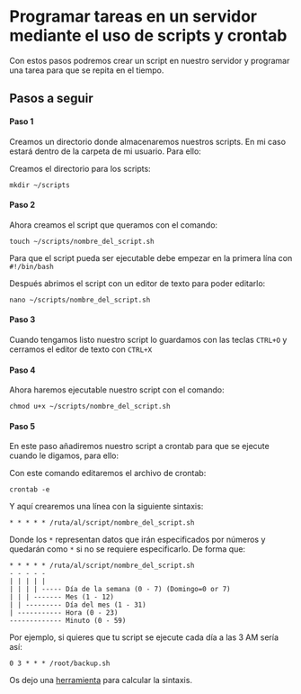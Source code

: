 # Programar tareas en un servidor mediante el uso de scripts y crontab
Con estos pasos podremos crear un script en nuestro servidor y programar una tarea para que se repita en el tiempo.

## Pasos a seguir

#### Paso 1
Creamos un directorio donde almacenaremos nuestros scripts. En mi caso estará dentro de la carpeta de mi usuario. Para ello:

Creamos el directorio para los scripts:

    mkdir ~/scripts


#### Paso 2
Ahora creamos el script que queramos con el comando:

    touch ~/scripts/nombre_del_script.sh

Para que el script pueda ser ejecutable debe empezar en la primera lína con `#!/bin/bash`

Después abrimos el script con un editor de texto para poder editarlo:

    nano ~/scripts/nombre_del_script.sh


#### Paso 3
Cuando tengamos listo nuestro script lo guardamos con las teclas `CTRL+O` y cerramos el editor de texto con `CTRL+X`

#### Paso 4
Ahora haremos ejecutable nuestro script con el comando:

    chmod u+x ~/scripts/nombre_del_script.sh

#### Paso 5
En este paso añadiremos nuestro script a crontab para que se ejecute cuando le digamos, para ello:

Con este comando editaremos el archivo de crontab:

    crontab -e

Y aquí crearemos una línea con la siguiente sintaxis:

    * * * * * /ruta/al/script/nombre_del_script.sh

Donde los `*` representan datos que irán especificados por números y quedarán como `*` si no se requiere especificarlo. De forma que:

```
* * * * * /ruta/al/script/nombre_del_script.sh
- - - - -
| | | | |
| | | | ----- Día de la semana (0 - 7) (Domingo=0 or 7)
| | | ------- Mes (1 - 12)
| | --------- Día del mes (1 - 31)
| ----------- Hora (0 - 23)
------------- Minuto (0 - 59)
```
Por ejemplo, si quieres que tu script se ejecute cada día a las 3 AM sería así:

    0 3 * * * /root/backup.sh

Os dejo una [herramienta](https://crontab.guru/) para calcular la sintaxis.
